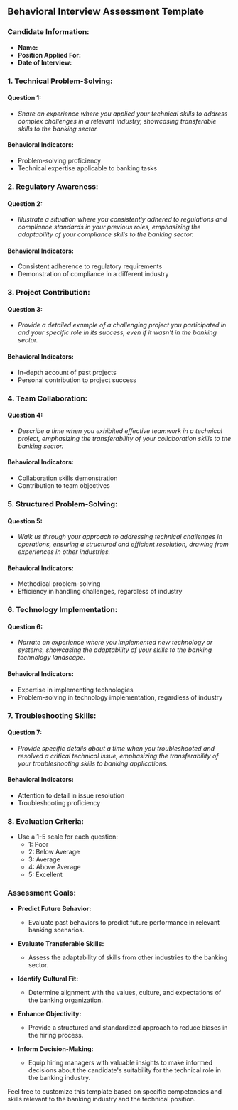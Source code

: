 ## Behavioral Interview Assessment Template

### Candidate Information:
- **Name:**
- **Position Applied For:**
- **Date of Interview:**

### 1. Technical Problem-Solving:
#### Question 1:
- *Share an experience where you applied your technical skills to address complex challenges in a relevant industry, showcasing transferable skills to the banking sector.*

#### Behavioral Indicators:
- Problem-solving proficiency
- Technical expertise applicable to banking tasks

### 2. Regulatory Awareness:
#### Question 2:
- *Illustrate a situation where you consistently adhered to regulations and compliance standards in your previous roles, emphasizing the adaptability of your compliance skills to the banking sector.*

#### Behavioral Indicators:
- Consistent adherence to regulatory requirements
- Demonstration of compliance in a different industry

### 3. Project Contribution:
#### Question 3:
- *Provide a detailed example of a challenging project you participated in and your specific role in its success, even if it wasn't in the banking sector.*

#### Behavioral Indicators:
- In-depth account of past projects
- Personal contribution to project success

### 4. Team Collaboration:
#### Question 4:
- *Describe a time when you exhibited effective teamwork in a technical project, emphasizing the transferability of your collaboration skills to the banking sector.*

#### Behavioral Indicators:
- Collaboration skills demonstration
- Contribution to team objectives

### 5. Structured Problem-Solving:
#### Question 5:
- *Walk us through your approach to addressing technical challenges in operations, ensuring a structured and efficient resolution, drawing from experiences in other industries.*



#### Behavioral Indicators:
- Methodical problem-solving
- Efficiency in handling challenges, regardless of industry

### 6. Technology Implementation:
#### Question 6:
- *Narrate an experience where you implemented new technology or systems, showcasing the adaptability of your skills to the banking technology landscape.*

#### Behavioral Indicators:
- Expertise in implementing technologies
- Problem-solving in technology implementation, regardless of industry

### 7. Troubleshooting Skills:
#### Question 7:
- *Provide specific details about a time when you troubleshooted and resolved a critical technical issue, emphasizing the transferability of your troubleshooting skills to banking applications.*

#### Behavioral Indicators:
- Attention to detail in issue resolution
- Troubleshooting proficiency

### 8. Evaluation Criteria:
- Use a 1-5 scale for each question:
  - 1: Poor
  - 2: Below Average
  - 3: Average
  - 4: Above Average
  - 5: Excellent

### Assessment Goals:
- **Predict Future Behavior:**
  - Evaluate past behaviors to predict future performance in relevant banking scenarios.

- **Evaluate Transferable Skills:**
  - Assess the adaptability of skills from other industries to the banking sector.

- **Identify Cultural Fit:**
  - Determine alignment with the values, culture, and expectations of the banking organization.

- **Enhance Objectivity:**
  - Provide a structured and standardized approach to reduce biases in the hiring process.

- **Inform Decision-Making:**
  - Equip hiring managers with valuable insights to make informed decisions about the candidate's suitability for the technical role in the banking industry.

Feel free to customize this template based on specific competencies and skills relevant to the banking industry and the technical position.